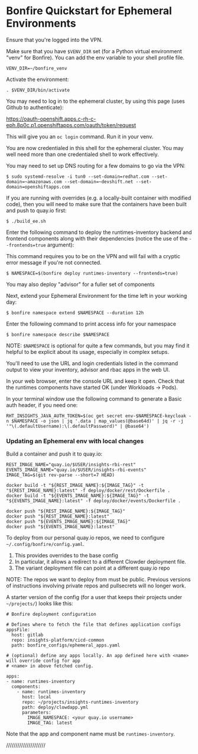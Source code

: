 # Bonfire Quickstart for Ephemeral Environments

Ensure that you're logged into the VPN.

Make sure that you have `$VENV_DIR` set (for a Python virtual environment "venv" for Bonfire).
You can add the env variable to your shell profile file.

```
VENV_DIR=~/bonfire_venv
```

Activate the environment:

```
. $VENV_DIR/bin/activate
```

You may need to log in to the ephemeral cluster, by using this page (uses Github to authenticate):

https://oauth-openshift.apps.c-rh-c-eph.8p0c.p1.openshiftapps.com/oauth/token/request

This will give you an `oc login` command. Run it in your venv.

You are now credentialed in this shell for the ephemeral cluster.
You may well need more than one credentialed shell to work effectively.

You may need to set up DNS routing for a few domains to go via the VPN:

```
$ sudo systemd-resolve -i tun0 --set-domain=redhat.com --set-domain=~amazonaws.com --set-domain=~devshift.net --set-domain=openshiftapps.com
```

If you are running with overrides (e.g. a locally-built container with modified code), then you will need to make sure that the containers have been built and push to quay.io first:

```
$ ./build_ee.sh
```

Enter the following command to deploy the runtimes-inventory backend and frontend components along with their dependencies (notice the use of the `--frontends=true` argument):

This command requires you to be on the VPN and will fail with a cryptic error message if you're not connected.

```
$ NAMESPACE=$(bonfire deploy runtimes-inventory --frontends=true)
```

You may also deploy "advisor" for a fuller set of components

Next, extend your Ephemeral Environment for the time left in your working day:

```
$ bonfire namespace extend $NAMESPACE --duration 12h
```

Enter the following command to print access info for your namespace

```
$ bonfire namespace describe $NAMESPACE
```

NOTE: `$NAMESPACE` is optional for quite a few commands, but you may find it helpful to be explicit about its usage, especially in complex setups.

You'll need to use the URL and login credentials listed in the command output to view your inventory, advisor and rbac apps in the web UI.

In your web browser, enter the console URL and keep it open. Check that the runtimes components have started OK (under Workloads -> Pods).

In your terminal window use the following command to generate a Basic auth header, if you need one:

```
RHT_INSIGHTS_JAVA_AUTH_TOKEN=$(oc get secret env-$NAMESPACE-keycloak -n $NAMESPACE -o json | jq '.data | map_values(@base64d)' | jq -r -j '"\(.defaultUsername):\(.defaultPassword)" | @base64')
```

### Updating an Ephemeral env with local changes

Build a container and push it to quay.io:

```
REST_IMAGE_NAME="quay.io/$USER/insights-rbi-rest"
EVENTS_IMAGE_NAME="quay.io/$USER/insights-rbi-events"
IMAGE_TAG=$(git rev-parse --short=7 HEAD)

docker build -t "${REST_IMAGE_NAME}:${IMAGE_TAG}" -t "${REST_IMAGE_NAME}:latest" -f deploy/docker/rest/Dockerfile .
docker build -t "${EVENTS_IMAGE_NAME}:${IMAGE_TAG}" -t "${EVENTS_IMAGE_NAME}:latest" -f deploy/docker/events/Dockerfile .

docker push "${REST_IMAGE_NAME}:${IMAGE_TAG}"
docker push "${REST_IMAGE_NAME}:latest"
docker push "${EVENTS_IMAGE_NAME}:${IMAGE_TAG}"
docker push "${EVENTS_IMAGE_NAME}:latest"
```

To deploy from our personal quay.io repos, we need to configure `~/.config/bonfire/config.yaml`.

1. This provides overrides to the base config
2. In particular, it allows a redirect to a different Clowder deployment file.
3. The variant deployment file can point at a different quay.io repo

NOTE: The repos we want to deploy from must be public. Previous versions of instructions involving private repos and pullsecrets will no longer work.

A starter version of the config (for a user that keeps their projects under `~/projects/`) looks like this:

```
# Bonfire deployment configuration

# Defines where to fetch the file that defines application configs
appsFile:
  host: gitlab
  repo: insights-platform/cicd-common
  path: bonfire_configs/ephemeral_apps.yaml

# (optional) define any apps locally. An app defined here with <name> will override config for app
# <name> in above fetched config.

apps:
- name: runtimes-inventory
  components:
    - name: runtimes-inventory
      host: local
      repo: ~/projects/insights-runtimes-inventory
      path: deploy/clowdapp.yml
      parameters:
        IMAGE_NAMESPACE: <your quay.io username>
        IMAGE_TAG: latest
```

Note that the app and component name must be `runtimes-inventory`.

/////////////////////


